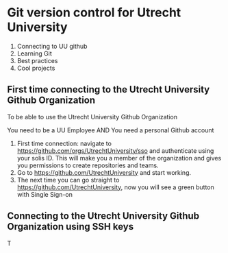 # Git version control for Utrecht University

1. Connecting to UU github
2. Learning Git
3. Best practices
4. Cool projects








## First time connecting to the Utrecht University Github Organization

To be able to use the Utrecht University Github Organization

You need to be a UU Employee AND
You need a personal Github account

1. First time connection: navigate to https://github.com/orgs/UtrechtUniversity/sso and authenticate using your solis ID. This will make you a member of the organization and gives you permissions to create repositories and teams.
2. Go to https://github.com/UtrechtUniversity and start working. 
3. The next time you can go straight to https://github.com/UtrechtUniversity, now you will see a green button with Single Sign-on

## Connecting to the Utrecht University Github Organization using SSH keys

T
